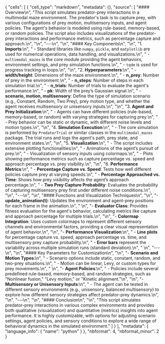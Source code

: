 {
 "cells": [
  {
   "cell_type": "markdown",
   "metadata": {},
   "source": [
    "#### Overview\n",
    "This script simulates predator-prey interactions in a multimodal maze environment. The predator's task is to capture prey, with various configurations of prey motion, multisensory inputs, and agent policies. The agent's behavior is modeled using rule-based, memory-based, or random policies. The script also includes visualizations of the predator-prey interactions and performance metrics, such as percentage capture and approach.\n",
    "\n",
    "---\n",
    "\n",
    "#### Key Components\n",
    "\n",
    "1. **Imports**:\n",
    "   - Standard libraries like `numpy`, `pickle`, and `matplotlib` are used for numerical operations, data handling, and visualizations.\n",
    "   - `multimodal_mazes` is the core module providing the agent behaviors, environment settings, and prey simulation functions.\n",
    "   - `tqdm` is used for progress tracking in loops.\n",
    "\n",
    "2. **Hyperparameters**:\n",
    "   - **width/height**: Dimensions of the maze environment.\n",
    "   - **n_prey**: Number of prey in the environment.\n",
    "   - **n_steps**: Number of steps in each simulation trial.\n",
    "   - **n_trials**: Number of trials to evaluate the agent's performance.\n",
    "   - **pk**: Width of the prey’s Gaussian signal.\n",
    "   - **scenario, motion, multisensory**: Define the type of simulation scenario (e.g., Constant, Random, Two Prey), prey motion type, and whether the agent receives multisensory or unisensory inputs.\n",
    "\n",
    "3. **Agent and Prey Initialization**:\n",
    "   - Agents can have different policies (rule-based, memory-based, or random) with varying strategies for capturing prey.\n",
    "   - Prey behavior can be static or dynamic, with different noise levels and motion types.\n",
    "\n",
    "4. **Simulation Execution**:\n",
    "   - The core simulation is performed by `PredatorTrial` or similar classes in the `multimodal_mazes` package. The trial runs and logs the agent's path, prey state, and environment states.\n",
    "\n",
    "5. **Visualization**:\n",
    "   - The script includes extensive plotting functionalities:\n",
    "     - Animations of the agent’s pursuit of prey.\n",
    "     - Visualization of sensory inputs using colormaps.\n",
    "     - Plots showing performance metrics such as capture percentage vs. speed and approach percentage vs. prey visibility.\n",
    "\n",
    "6. **Performance Metrics**:\n",
    "   - **Percentage Capture vs. Speed**: Tests how well different policies capture prey at varying speeds.\n",
    "   - **Percentage Approached vs. Time**: Shows how prey visibility affects the agent’s approach percentage.\n",
    "   - **Two Prey Capture Probability**: Evaluates the probability of capturing multisensory prey first under different noise conditions.\n",
    "\n",
    "---\n",
    "\n",
    "#### Functions and Visualization Techniques\n",
    "\n",
    "- **update_animation(t)**: Updates the environment and agent-prey positions for each frame in the animation.\n",
    "  \n",
    "- **Evaluator Class**: Provides fitness evaluation for the agent's behavior, calculating metrics like capture and approach percentage for multiple trials.\n",
    "\n",
    "- **Colormap Integration**: Uses custom colormaps to represent different sensory channels and environmental factors, providing a clear visual representation of agent behavior.\n",
    "\n",
    "- **Performance Visualization**:\n",
    "   - **Line plots** for percentage capture vs. speed, approach percentage vs. time, and multisensory prey capture probability.\n",
    "   - **Error bars** represent the variability across multiple simulation runs (standard deviation).\n",
    "  \n",
    "---\n",
    "\n",
    "#### Key Parameters for Customization\n",
    "\n",
    "- **Scenario and Motion Types**:\n",
    "   - Scenario options include static, constant, random, and two-prey situations.\n",
    "   - Motion can be linear, Levy, or custom types for prey movements.\n",
    "  \n",
    "- **Agent Policies**:\n",
    "   - Policies include several predefined rule-based, memory-based, and random strategies, such as \"Nonlinear fusion,\" \"Levy motion,\" or \"Kinetic alignment.\"\n",
    "\n",
    "- **Multisensory or Unisensory Inputs**:\n",
    "   - The agent can be tested in different sensory environments (e.g., unisensory, balanced multisensory) to explore how different sensory strategies affect predator-prey dynamics.\n",
    "\n",
    "---\n",
    "\n",
    "#### Conclusion\n",
    "\n",
    "This script simulates predator-prey interactions in various complex environments and provides both qualitative (visualization) and quantitative (metrics) insights into agent performance. It is highly customizable, with options for adjusting scenario settings, agent policies, and sensory conditions to explore a wide range of behavioral dynamics in the simulated environment."
   ]
  }
 ],
 "metadata": {
  "language_info": {
   "name": "python"
  }
 },
 "nbformat": 4,
 "nbformat_minor": 2
}
